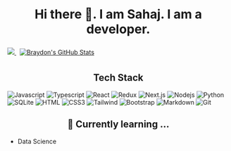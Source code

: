 
<h1 align="center"> Hi there 👋. I am Sahaj. I am a developer.</h1>
<div align="inline">
<a width="20%" href="https://github.com/anuraghazra/github-readme-stats">
  <img src="https://github-readme-stats.vercel.app/api/top-langs/?username=sahajkedia" />
</a>

<a href="https://github.com/sahajkedia">
  <img  style="margin:0.5rem" src="https://github-readme-stats.vercel.app/api?username=sahajkedia&show_icons=true&line_height=27&count_private=true&title_color=ffffff&text_color=c9cacc&icon_color=4AB097&bg_color=1A2B34" alt="Braydon's GitHub Stats" />
</a>
</div>
<h2 align="center"> Tech Stack</h2>

![Javascript](https://img.shields.io/badge/Javascript-F0DB4F?style=for-the-badge&labelColor=black&logo=javascript&logoColor=F0DB4F)
![Typescript](https://img.shields.io/badge/Typescript-007acc?style=for-the-badge&labelColor=black&logo=typescript&logoColor=007acc)
![React](https://img.shields.io/badge/-React-61DBFB?style=for-the-badge&labelColor=black&logo=react&logoColor=61DBFB)
![Redux](https://img.shields.io/badge/Redux-593D88?style=for-the-badge&logo=redux&logoColor=white)
![Next.js](https://img.shields.io/badge/next.js-000000?style=for-the-badge&logo=nextdotjs&logoColor=white)
![Nodejs](https://img.shields.io/badge/Nodejs-3C873A?style=for-the-badge&labelColor=black&logo=node.js&logoColor=3C873A)
![Python](https://img.shields.io/badge/Python-FFE873?style=for-the-badge&labelColor=black&logo=python&logoColor=FFE873)
<br/> 
![SQLite](https://img.shields.io/badge/SQLite-61DBFB?style=for-the-badge&logo=SQLite&logoColor=white)
![HTML](https://img.shields.io/badge/HTML5-E34F26?style=for-the-badge&logo=html5&logoColor=white)
![CSS3](https://img.shields.io/badge/CSS3-1572B6?style=for-the-badge&logo=css3&logoColor=white)
![Tailwind](https://img.shields.io/badge/Tailwind_CSS-092749?style=for-the-badge&logo=tailwindcss&logoColor=06B6D4&labelColor=000000)
![Bootstrap](https://img.shields.io/badge/Bootstrap-563D7C?style=for-the-badge&logo=bootstrap&logoColor=white)
![Markdown](https://img.shields.io/badge/Markdown-000000?style=for-the-badge&logo=markdown&logoColor=white)
![Git](https://img.shields.io/badge/Git-F05032?style=for-the-badge&logo=git&logoColor=white)

<h2 align="center">🌱 Currently learning ...  </h2>
<ul>
 

  <li>Data Science</li>

  
</ul>



